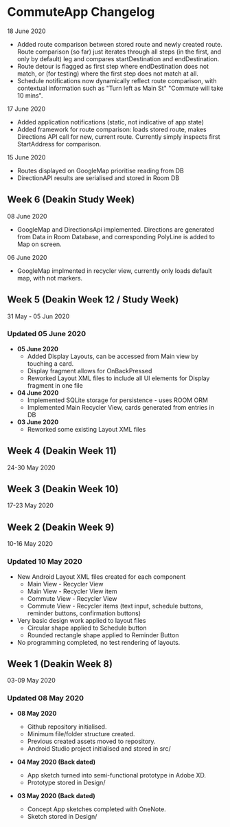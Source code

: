 # CommuteApp Changelog

18 June 2020
+ Added route comparison between stored route and newly created route. Route comparison (so far) just iterates through all steps (in the first, and only by default) leg and compares startDestination and endDestination.
+ Route detour is flagged as first step where endDestination does not match, or (for testing) where the first step does not match at all.
+ Schedule notifications now dynamically reflect route comparison, with contextual information such as "Turn left as Main St" "Commute will take 10 mins".

17 June 2020
+ Added application notifications (static, not indicative of app state)
+ Added framework for route comparison: loads stored route, makes Directions API call for new, current route. Currently simply inspects first StartAddress for comparison.

15 June 2020
+ Routes displayed on GoogleMap prioritise reading from DB
+ DirectionAPI results are serialised and stored in Room DB

## **Week 6 (Deakin Study Week)**
08 June 2020
+ GoogleMap and DirectionsApi implemented. Directions are generated from Data in Room Database, and corresponding PolyLine is added to Map on screen.

06 June 2020
+ GoogleMap implmented in recycler view, currently only loads default map, with not markers.

## **Week 5 (Deakin Week 12 / Study Week)**
31 May - 05 Jun 2020
### **Updated 05 June 2020**
+ **05 June 2020**
    - Added Display Layouts, can be accessed from Main view by touching a card.
    - Display fragment allows for OnBackPressed
    - Reworked Layout XML files to include all UI elements for Display fragment in one file
+ **04 June 2020**
    - Implemented SQLite storage for persistence - uses ROOM ORM
    - Implemented Main Recycler View, cards generated from entries in DB
+ **03 June 2020**
    - Reworked some existing Layout XML files
## **Week 4 (Deakin Week 11)**
24-30 May 2020
## **Week 3 (Deakin Week 10)**
17-23 May 2020
## **Week 2 (Deakin Week 9)**
10-16 May 2020

### **Updated 10 May 2020**  
+ New Android Layout XML files created for each component
    - Main View - Recycler View
    - Main View - Recycler View item
    - Commute View - Recycler View
    - Commute View - Recycler items (text input, schedule buttons, reminder buttons, confirmation buttons)
+ Very basic design work applied to layout files
    - Circular shape applied to Schedule button
    - Rounded rectangle shape applied to Reminder Button
+ No programming completed, no test rendering of layouts.

## **Week 1 (Deakin Week 8)**
03-09 May 2020
### **Updated 08 May 2020**

+ **08 May 2020**  
    - Github repository initialised.  
    - Minimum file/folder structure created.  
    - Previous created assets moved to repository.  
    - Android Studio project initialised and stored in src/

+ **04 May 2020 (Back dated)**  
    - App sketch turned into semi-functional prototype in Adobe XD.  
    - Prototype stored in Design/

+ **03 May 2020 (Back dated)**  
    - Concept App sketches completed with OneNote.  
    - Sketch stored in Design/